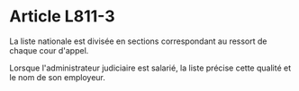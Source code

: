 # Article L811-3

<p>La liste nationale est divisée en sections correspondant au ressort de chaque cour d'appel.</p><p>Lorsque l'administrateur judiciaire est salarié, la liste précise cette qualité et le nom de son employeur.</p>